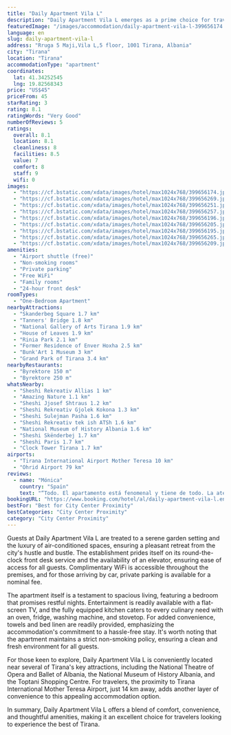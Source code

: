 ```yaml
---
title: "Daily Apartment Vila L"
description: "Daily Apartment Vila L emerges as a prime choice for travelers seeking comfort and convenience in the heart of Tirana."
featuredImage: "/images/accommodation/daily-apartment-vila-l-399656174.jpg"
language: en
slug: daily-apartment-vila-l
address: "Rruga 5 Maji,Vila L,5 floor, 1001 Tirana, Albania"
city: "Tirana"
location: "Tirana"
accommodationType: "apartment"
coordinates:
  lat: 41.34252545
  lng: 19.82568343
price: "US$45"
priceFrom: 45
starRating: 3
rating: 8.1
ratingWords: "Very Good"
numberOfReviews: 5
ratings:
  overall: 8.1
  location: 8.1
  cleanliness: 8
  facilities: 8.5
  value: 7
  comfort: 8
  staff: 9
  wifi: 0
images:
  - "https://cf.bstatic.com/xdata/images/hotel/max1024x768/399656174.jpg?k=909e750dd0ad6c1403483ffadc6520aa82c44dd488d1128f5acbcc7fae3c51e2&o=&hp=1"
  - "https://cf.bstatic.com/xdata/images/hotel/max1024x768/399656269.jpg?k=9d48358c93421b4eaf65c5cf3f026d63baa5558beb9e6ba52fa713ea4d01409c&o=&hp=1"
  - "https://cf.bstatic.com/xdata/images/hotel/max1024x768/399656251.jpg?k=f921d42687cd26c6eb246596c3e49b6f9fce97af6bbe4c219dc61be5336a7bed&o=&hp=1"
  - "https://cf.bstatic.com/xdata/images/hotel/max1024x768/399656257.jpg?k=e179e2081f839f90281052ca13edade6e4c469535c93c391400afd881b33888e&o=&hp=1"
  - "https://cf.bstatic.com/xdata/images/hotel/max1024x768/399656196.jpg?k=0b48d02e1dae0794e91235161ded823830758d0b900e703185eec7cf3e56ff41&o=&hp=1"
  - "https://cf.bstatic.com/xdata/images/hotel/max1024x768/399656205.jpg?k=e94bc6a1e69da68fe16595493f6c2698e82f35e3d931507dbcd72f8346ec32e4&o=&hp=1"
  - "https://cf.bstatic.com/xdata/images/hotel/max1024x768/399656195.jpg?k=45de5d8a383e48ecd94a1a4ee95c001cebc701e59c51dcf3821b0ce1a9ca17eb&o=&hp=1"
  - "https://cf.bstatic.com/xdata/images/hotel/max1024x768/399656265.jpg?k=ecd33f0d78c3163c38d1d0d16cbe262e4c2160265637cc6f04d229c4f860d2ef&o=&hp=1"
  - "https://cf.bstatic.com/xdata/images/hotel/max1024x768/399656209.jpg?k=18445092cf59618ee8df69575e1777dbe8f889f2764eb8d76ffbf495cfbb10a3&o=&hp=1"
amenities:
  - "Airport shuttle (free)"
  - "Non-smoking rooms"
  - "Private parking"
  - "Free WiFi"
  - "Family rooms"
  - "24-hour front desk"
roomTypes:
  - "One-Bedroom Apartment"
nearbyAttractions:
  - "Skanderbeg Square 1.7 km"
  - "Tanners' Bridge 1.8 km"
  - "National Gallery of Arts Tirana 1.9 km"
  - "House of Leaves 1.9 km"
  - "Rinia Park 2.1 km"
  - "Former Residence of Enver Hoxha 2.5 km"
  - "Bunk'Art 1 Museum 3 km"
  - "Grand Park of Tirana 3.4 km"
nearbyRestaurants:
  - "Byrektore 150 m"
  - "Byrektore 250 m"
whatsNearby:
  - "Sheshi Rekreativ Allias 1 km"
  - "Amazing Nature 1.1 km"
  - "Sheshi Jjosef Shtraus 1.2 km"
  - "Sheshi Rekreativ Gjolek Kokona 1.3 km"
  - "Sheshi Sulejman Pasha 1.6 km"
  - "Sheshi Rekreativ tek ish ATSh 1.6 km"
  - "National Museum of History Albania 1.6 km"
  - "Sheshi Skënderbej 1.7 km"
  - "Sheshi Paris 1.7 km"
  - "Clock Tower Tirana 1.7 km"
airports:
  - "Tirana International Airport Mother Teresa 10 km"
  - "Ohrid Airport 79 km"
reviews:
  - name: "Mónica"
    country: "Spain"
    text: "“Todo. El apartamento está fenomenal y tiene de todo. La atención de la anfitriona excelente.”"
bookingURL: "https://www.booking.com/hotel/al/daily-apartment-vila-l.en-gb.html?aid=8035640"
bestFor: "Best for City Center Proximity"
bestCategories: "City Center Proximity"
category: "City Center Proximity"
---
```


Guests at Daily Apartment Vila L are treated to a serene garden setting and the luxury of air-conditioned spaces, ensuring a pleasant retreat from the city's hustle and bustle. The establishment prides itself on its round-the-clock front desk service and the availability of an elevator, ensuring ease of access for all guests. Complimentary WiFi is accessible throughout the premises, and for those arriving by car, private parking is available for a nominal fee.

The apartment itself is a testament to spacious living, featuring a bedroom that promises restful nights. Entertainment is readily available with a flat-screen TV, and the fully equipped kitchen caters to every culinary need with an oven, fridge, washing machine, and stovetop. For added convenience, towels and bed linen are readily provided, emphasizing the accommodation's commitment to a hassle-free stay. It's worth noting that the apartment maintains a strict non-smoking policy, ensuring a clean and fresh environment for all guests.

For those keen to explore, Daily Apartment Vila L is conveniently located near several of Tirana's key attractions, including the National Theatre of Opera and Ballet of Albania, the National Museum of History Albania, and the Toptani Shopping Centre. For travelers, the proximity to Tirana International Mother Teresa Airport, just 14 km away, adds another layer of convenience to this appealing accommodation option.

In summary, Daily Apartment Vila L offers a blend of comfort, convenience, and thoughtful amenities, making it an excellent choice for travelers looking to experience the best of Tirana.